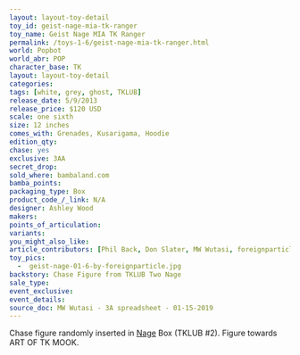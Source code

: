 ```yaml
---
layout: layout-toy-detail 
toy_id: geist-nage-mia-tk-ranger
toy_name: Geist Nage MIA TK Ranger
permalink: /toys-1-6/geist-nage-mia-tk-ranger.html
world: Popbot
world_abr: POP
character_base: TK
layout: layout-toy-detail
categories: 
tags: [white, grey, ghost, TKLUB]
release_date: 5/9/2013
release_price: $120 USD
scale: one sixth
size: 12 inches
comes_with: Grenades, Kusarigama, Hoodie
edition_qty: 
chase: yes
exclusive: 3AA
secret_drop: 
sold_where: bambaland.com
bamba_points: 
packaging_type: Box
product_code_/_link: N/A
designer: Ashley Wood
makers: 
points_of_articulation: 
variants: 
you_might_also_like: 
article_contributors: [Phil Back, Don Slater, MW Wutasi, foreignparticle]
toy_pics: 
  -  geist-nage-01-6-by-foreignparticle.jpg
backstory: Chase Figure from TKLUB Two Nage
sale_type: 
event_exclusive: 
event_details: 
source_doc: MW Wutasi - 3A spreadsheet - 01-15-2019
---
```

Chase figure randomly inserted in <a href="/toys-1-6/tklub-2-nage-mia.html">Nage</a> Box (TKLUB #2). Figure towards ART OF TK MOOK.